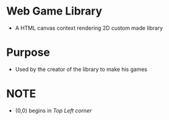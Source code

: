 # Web Game Library

- A HTML canvas context rendering 2D custom made library

# Purpose

- Used by the creator of the library to make his games

# NOTE

- (0,0) begins in *Top Left corner*